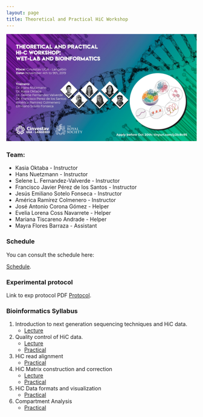 ```yaml
---
layout: page
title: Theoretical and Practical HiC Workshop
---
```


![](img/Flyer_HiC_Workshop.jpg)

### Team:

* Kasia Oktaba - Instructor
* Hans Nuetzmann - Instructor
* Selene L. Fernandez-Valverde - Instructor
* Francisco Javier Pérez de los Santos - Instructor
* Jesús Emiliano Sotelo Fonseca - Instructor
* América Ramírez Colmenero - Instructor
* José Antonio Corona Gómez - Helper
* Evelia Lorena Coss Navarrete - Helper
* Mariana Tiscareno Andrade - Helper
* Mayra Flores Barraza - Assistant

### Schedule

You can consult the schedule here: 

[Schedule](https://docs.google.com/document/d/1ToIqbE2ANcaL2NIeprm4A3_wXU54vLlRay7s1IzhuKo/edit?usp=sharing).

### Experimental protocol

Link to exp protocol PDF
[Protocol](SLIDES/Hi_C_workshop_protocol_Final.pdf).

### Bioinformatics Syllabus

1. Introduction to next generation sequencing techniques and HiC data. 
	* [Lecture](SLIDES/01_HiCWorkshop_Intro_to_NGS.pdf)
2. Quality control of HiC data.
	* [Lecture](SLIDES/01_lecture_mapping_filtering.pdf)
	* [Practical](01-quality.html)
3. HiC read alignment
	* [Practical](03-hicup.html)
4. HiC Matrix construction and correction
	* [Lecture](SLIDES/02_lecture_matrix_binning_correction.pdf)
	* [Practical](04-matrix.html)
5. HiC Data formats and visualization
	* [Practical](05-visualization.html)
6. Compartment Analysis
	* [Practical](06-feature_calling.html)
	
<!--
10. Peak calling 
	* [Practical](08-peaks.html)
11. Differential interactions
	* [Practical](09-diffinteractions.html)
--> 





